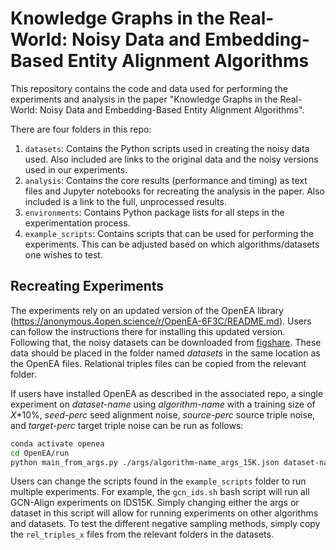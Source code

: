 # Knowledge Graphs in the Real-World: Noisy Data and Embedding-Based Entity Alignment Algorithms

This repository contains the code and data used for performing the experiments and analysis in the paper "Knowledge Graphs in the Real-World: Noisy Data and Embedding-Based Entity Alignment Algorithms".

There are four folders in this repo:
1. `datasets`: Contains the Python scripts used in creating the noisy data used. Also included are links to the original data and the noisy versions used in our experiments.
2. `analysis`: Contains the core results (performance and timing) as text files and Jupyter notebooks for recreating the analysis in the paper. Also included is a link to the full, unprocessed results.
3. `environments`: Contains Python package lists for all steps in the experimentation process.
4. `example_scripts`: Contains scripts that can be used for performing the experiments. This can be adjusted based on which algorithms/datasets one wishes to test.

## Recreating Experiments

The experiments rely on an updated version of the OpenEA library (https://anonymous.4open.science/r/OpenEA-6F3C/README.md). Users can follow the instructions there for installing this updated version. Following that, the noisy datasets can be downloaded from [figshare](https://figshare.com/s/ba4dc2a7f95261593e94). These data should be placed in the folder named _datasets_ in the same location as the OpenEA files. Relational triples files can be copied from the relevant folder. 

If users have installed OpenEA as described in the associated repo, a single experiment on _dataset-name_ using _algorithm-name_ with a training size of _X_*10%, _seed-perc_ seed alignment noise, _source-perc_ source triple noise, and _target-perc_ target triple noise can be run as follows:

```bash
conda activate openea
cd OpenEA/run
python main_from_args.py ./args/algorithm-name_args_15K.json dataset-name 0_X/ seed-perc source-perc target-perc
```

Users can change the scripts found in the `example_scripts` folder to run multiple experiments. For example, the `gcn_ids.sh` bash script will run all GCN-Align experiments on IDS15K. Simply changing either the args or dataset in this script will allow for running experiments on other algorithms and datasets. To test the different negative sampling methods, simply copy the `rel_triples_x` files from the relevant folders in the datasets.
